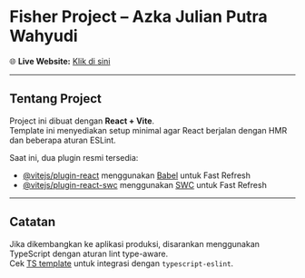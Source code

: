 # Fisher Project – Azka Julian Putra Wahyudi

🌐 **Live Website:** [Klik di sini](https://deatwalls-azka.github.io/Fisher_M0403241029_Azka-Julian-Putra-Wahyudi/)

---

## Tentang Project
Project ini dibuat dengan **React + Vite**.  
Template ini menyediakan setup minimal agar React berjalan dengan HMR dan beberapa aturan ESLint.  

Saat ini, dua plugin resmi tersedia:

- [@vitejs/plugin-react](https://github.com/vitejs/vite-plugin-react/blob/main/packages/plugin-react) menggunakan [Babel](https://babeljs.io/) untuk Fast Refresh
- [@vitejs/plugin-react-swc](https://github.com/vitejs/vite-plugin-react-swc) menggunakan [SWC](https://swc.rs/) untuk Fast Refresh

---

## Catatan
Jika dikembangkan ke aplikasi produksi, disarankan menggunakan TypeScript dengan aturan lint type-aware.  
Cek [TS template](https://github.com/vitejs/vite/tree/main/packages/create-vite/template-react-ts) untuk integrasi dengan `typescript-eslint`.
